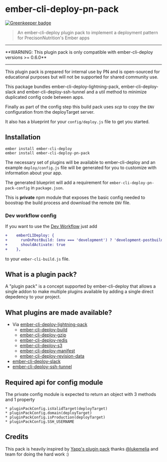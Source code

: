 # ember-cli-deploy-pn-pack

[![Greenkeeper badge](https://badges.greenkeeper.io/PrecisionNutrition/ember-cli-deploy-pn-pack.svg)](https://greenkeeper.io/)

> An ember-cli-deploy plugin pack to implement a deployment pattern for PrecisonNutrition's Ember apps

<hr/>
**WARNING: This plugin pack is only compatible with ember-cli-deploy versions >= 0.6.0**
<hr/>

This plugin pack is prepared for internal use by PN and is open-sourced for educational
purposes but will not be supported for shared community use.

This package bundles ember-cli-deploy-lightning-pack, ember-cli-deploy-slack and ember-cli-deploy-ssh-tunnel
and a util method to minimize duplicated config code between apps.

Finally as part of the config step this build pack uses *scp* to copy the `ENV` configuration from the deployTarget server.

It also has a blueprint for your `config/deploy.js` file to get you started.

## Installation

```
ember install ember-cli-deploy
ember install ember-cli-deploy-pn-pack
```

The necessary set of plugins will be available to ember-cli-deploy and an example `deploy/config.js` file will be generated for you to customize with information about your app.

The generated blueprint will add a requirement for `ember-cli-deploy-pn-pack-config` in `package.json`.

This is **private** npm module that exposes the basic config needed to boostrap the build process and download the remote `ENV` file.

### Dev workflow config

If you want to use the [Dev Workflow](http://ember-cli.com/ember-cli-deploy/docs/v0.5.x/development-workflow/) just add

```diff
+    emberCLIDeploy: {
+      runOnPostBuild: (env === 'development') ? 'development-postbuild' : false,
+      shouldActivate: true
+    },
```

to your `ember-cli-build.js` file.

## What is a plugin pack?

A "plugin pack" is a concept supported by ember-cli-deploy that allows a single addon to make multiple plugins available by adding a single direct depedency to your project.

## What plugins are made available?

* Via [ember-cli-deploy-lightning-pack](https://github.com/ember-cli-deploy/ember-cli-deploy-lightning-pack)
  * [ember-cli-deploy-build](https://github.com/ember-cli-deploy/ember-cli-deploy-build)
  * [ember-cli-deploy-gzip](https://github.com/ember-cli-deploy/ember-cli-deploy-gzip)
  * [ember-cli-deploy-redis](https://github.com/ember-cli-deploy/ember-cli-deploy-redis)
  * [ember-cli-deploy-s3](https://github.com/ember-cli-deploy/ember-cli-deploy-s3)
  * [ember-cli-deploy-manifest](https://github.com/ember-cli-deploy/ember-cli-deploy-manifest)
  * [ember-cli-deploy-revision-data](https://github.com/ember-cli-deploy/ember-cli-deploy-revision-data)
* [ember-cli-deploy-slack](https://github.com/ember-cli-deploy/ember-cli-deploy-slack)
* [ember-cli-deploy-ssh-tunnel](https://github.com/ember-cli-deploy/ember-cli-deploy-ssh-tunnel)

## Required api for config module

The private config module is expected to return an object with 3 methods and 1 property

```
* pluginPackConfig.isValidTarget(deployTarget)
* pluginPackConfig.domain(deployTarget)
* pluginPackConfig.isProduction(deployTarget)
* pluginPackConfig.SSH_USERNAME
```

## Credits

This pack is heavily inspired by [Yapp's plugin pack](https://github.com/yappbox/ember-cli-deploy-yapp-pack)
thanks [@lukemelia](https://github.com/lukemelia) and team for doing the hard work :)
